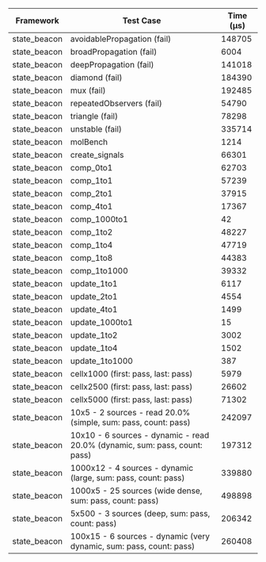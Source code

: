 | Framework | Test Case | Time (μs) |
| --- | --- | --- |
| state_beacon | avoidablePropagation (fail) | 148705 |
| state_beacon | broadPropagation (fail) | 6004 |
| state_beacon | deepPropagation (fail) | 141018 |
| state_beacon | diamond (fail) | 184390 |
| state_beacon | mux (fail) | 192485 |
| state_beacon | repeatedObservers (fail) | 54790 |
| state_beacon | triangle (fail) | 78298 |
| state_beacon | unstable (fail) | 335714 |
| state_beacon | molBench | 1214 |
| state_beacon | create_signals | 66301 |
| state_beacon | comp_0to1 | 62703 |
| state_beacon | comp_1to1 | 57239 |
| state_beacon | comp_2to1 | 37915 |
| state_beacon | comp_4to1 | 17367 |
| state_beacon | comp_1000to1 | 42 |
| state_beacon | comp_1to2 | 48227 |
| state_beacon | comp_1to4 | 47719 |
| state_beacon | comp_1to8 | 44383 |
| state_beacon | comp_1to1000 | 39332 |
| state_beacon | update_1to1 | 6117 |
| state_beacon | update_2to1 | 4554 |
| state_beacon | update_4to1 | 1499 |
| state_beacon | update_1000to1 | 15 |
| state_beacon | update_1to2 | 3002 |
| state_beacon | update_1to4 | 1502 |
| state_beacon | update_1to1000 | 387 |
| state_beacon | cellx1000 (first: pass, last: pass) | 5979 |
| state_beacon | cellx2500 (first: pass, last: pass) | 26602 |
| state_beacon | cellx5000 (first: pass, last: pass) | 71302 |
| state_beacon | 10x5 - 2 sources - read 20.0% (simple, sum: pass, count: pass) | 242097 |
| state_beacon | 10x10 - 6 sources - dynamic - read 20.0% (dynamic, sum: pass, count: pass) | 197312 |
| state_beacon | 1000x12 - 4 sources - dynamic (large, sum: pass, count: pass) | 339880 |
| state_beacon | 1000x5 - 25 sources (wide dense, sum: pass, count: pass) | 498898 |
| state_beacon | 5x500 - 3 sources (deep, sum: pass, count: pass) | 206342 |
| state_beacon | 100x15 - 6 sources - dynamic (very dynamic, sum: pass, count: pass) | 260408 |
